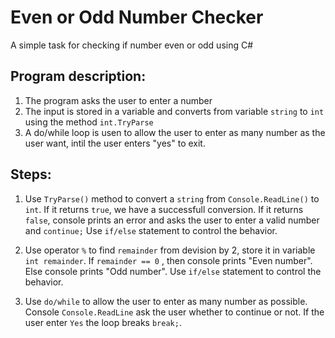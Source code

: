 # Even or Odd Number Checker

A simple task for checking if number even or odd using C#

## Program description:

1. The program asks the user to enter a number
2. The input is stored in a variable and converts from variable `string` to `int` using the method `int.TryParse`
3. A do/while loop is usen to allow the user to enter as many number as the user want, intil the user enters "yes" to exit.

## Steps:

1. Use `TryParse()` method to convert a `string` from `Console.ReadLine()` to `int`. If it returns `true`, we have a successfull conversion. If it returns `false`, console prints an error and asks the user to enter a valid number and `continue;` Use `if/else` statement to control the behavior.

2. Use operator `%` to find `remainder` from devision by 2, store it in variable `int remainder`. If `remainder == 0` , then console prints "Even number". Else console prints "Odd number". Use `if/else` statement to control the behavior.

3. Use `do/while` to allow the user to enter as many number as possible. Console `Console.ReadLine` ask the user whether to continue or not. If the user enter `Yes` the loop breaks `break;`.
